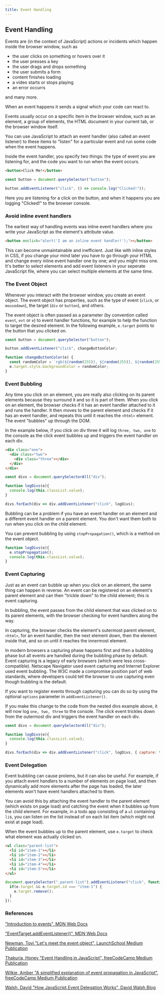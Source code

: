 ```yaml
---
title: Event Handling
---
```


## Event Handling

Events are (in the context of JavaScript) actions or incidents which happen inside the browser window, such as

* the user clicks on something or hovers over it
* the user presses a key
* the user drags and drops something
* the user submits a form
* content finishes loading
* a video starts or stops playing
* an error occurrs

and many more.

When an event happens it sends a signal which your code can react to.

Events usually occur on a specific item in the browser window, such as an element, a group of elements, the HTML document in your current tab, or the browser window itself.

You can use JavaScript to attach an event handler (also called an event listener) to these items to "listen" for a particular event and run some code when the event happens.

Inside the event handler, you specify two things: the type of event you are listening for, and the code you want to run when the event occurs. 

```html
<button>Click Me!</button>
```

```js
const button = document.querySelector("button");

button.addEventListener("click", () => console.log("Clicked!"));
```

Here you are listening for a click on the button, and when it happens you are logging "Clicked!" to the browser console.

### Avoid inline event handlers

The earliest way of handling events was inline event handlers where you write your JavaScript as the element's attribute value.

```html
<button onclick="alert('I am an inline event handler!');"></button>
```

This can become unmaintainable and inefficient. Just like with inline styles in CSS, if you change your mind later you have to go through your HTML and change every inline event handler one by one; and you might miss one. It's better to select elements and add event listeners in your seperate JavaScript file, where you can select multiple elements at the same time.

### The Event Object

Whenever you interact with the browser window, you create an event object. The event object has properties, such as the type of event (`click`, or `mousedown`), the target (`div` or `button`), and others. 

The event object is often passed as a parameter (by convention called `event`, `evt` or `e`) to event handler functions, for example to help the function to target the desired element. In the following example, `e.target` points to the button that you clicked on. 

```js
const button = document.querySelector("button");

button.addEventListener("click", changeButtonColor;

function changeButtonColor(e) {
  const randomColor = `rgb(${random(255)}, ${random(255)}, ${random(255)})`;
  e.target.style.backgroundColor = randomColor;
}
```

### Event Bubbling

Any time you click on an element, you are really also clicking on its parent elements because they surround it and so it is part of them. When you click on an element, the browser checks if it has an event handler attached to it and runs the handler. It then moves to the parent element and checks if it has an event handler, and repeats this until it reaches the `<html>` element. The event "bubbles" up through the DOM.

In the example below, if you click on div three it will log `three, two, one` to the console as the click event bubbles up and triggers the event handler on each div.

```html
<div class="one">
  <div class="two">
    <div class="three"></div>
  </div>
</div>
```

```js
const divs = document.querySelectorAll("div");

function logDivs(e){
  console.log(this.classList.value);
}

divs.forEach(div => div.addEventListener("click", logDivs);
```

Bubbling can be a problem if you have an event handler on an element and a different event handler on a parent element. You don't want them both to run when you click on the child element.

You can prevent bubbling by using `stopPropagation()`, which is a method on the event object. 

```js
function logDivs(e){
  e.stopPropagation();
  console.log(this.classList.value);
}
```

### Event Capturing

Just as an event can bubble up when you click on an element, the same thing can happen in reverse. An event can be registered on an element's parent element and can then "trickle down" to the child element; this is event capturing.

In bubbling, the event passes from the child element that was clicked on to its parent elements, with the browser checking for event handlers along the way.

In capturing, the browser checks the element's outermost parent element, `<html>`, for an event handler, then the next element down, then the element inside that, and so on until it reaches the innermost element.

In modern browsers a capturing phase happens first and then a bubbling phase but all events are handled during the bubbling phase by default. Event capturing is a legacy of early browsers (which were less cross-compatible). Netscape Navigator used event capturing and Internet Explorer used event bubbling. The W3C made a compromise position part of web standards, where developers could tell the browser to use capturing even though bubbling is the default. 

If you want to register events through capturing you can do so by using the optional `options` parameter in `addEventListener()`.

If you make this change to the code from the nested divs example above, it will now log `one, two, three` to the console. The click event trickles down from the outermost div and triggers the event handler on each div.

```js
const divs = document.querySelectorAll("div");

function logDivs(e){
  console.log(this.classList.value);
}

divs.forEach(div => div.addEventListener("click", logDivs, { capture: true }));
```

### Event Delegation

Event bubbling can cause prolems, but it can also be useful. For example, if you attach event handlers to a number of elements on page load, and then dynamically add more elements after the page has loaded, the later elements won't have event handlers attached to them.

You can avoid this by attaching the event handler to the parent element (which exists on page load) and catching the event when it bubbles up from the child element. For example, in a todo app consisting of a `ul` containing `li`s, you can listen on the list instead of on each list item (which might not exist at page load).

When the event bubbles up to the parent element, use `e.target` to check what element was actually clicked on. 

```html
<ul class="parent-list">
  <li id="item-1"></li>
  <li id="item-2"></li>
  <li id="item-3"></li>
  <li id="item-4"></li>
  <li id="item-5"></li>
</ul>
```

```js
document.querySelector(".parent-list").addEventListener("click", function(e) {
  if(e.target && e.target.id === "item-1") {
    e.target.remove();
  }
});
```

### References

["Introduction to events", MDN Web Docs](https://developer.mozilla.org/en-US/docs/Learn/JavaScript/Building_blocks/Events)

["EventTarget.addEventListener()", MDN Web Docs](https://developer.mozilla.org/en-US/docs/Web/API/EventTarget/addEventListener)

[Newman, Tovi "Let's meet the event object", LaunchSchool Medium Publication](https://medium.com/launch-school/javascript-lets-talk-about-events-572ecce968d0)

[Thakuria, Honey "Event Handling in JavaScript", freeCodeCamp Medium Publication](https://medium.freecodecamp.org/event-handling-in-javascript-with-examples-f6bc1e2fff57)

[Wilkie, Amber "A simplified explanation of event propagation in JavaScript", freeCodeCamp Medium Publication](https://medium.freecodecamp.org/a-simplified-explanation-of-event-propagation-in-javascript-f9de7961a06e)

[Walsh, David "How JavaScript Event Delegation Works", David Walsh Blog](https://davidwalsh.name/event-delegate)
